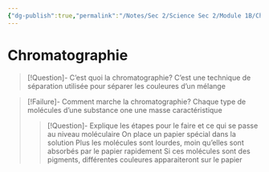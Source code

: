 ```yaml
---
{"dg-publish":true,"permalink":"/Notes/Sec 2/Science Sec 2/Module 1B/Chromatographie/"}
---
```


# Chromatographie

>[!Question]- C’est quoi la chromatographie?
>C’est une technique de séparation utilisée pour séparer les couleures d’un mélange

>[!Failure]- Comment marche la chromatographie?
>Chaque type de molécules d’une substance one une masse caractéristique
>>[!Question]- Explique les étapes pour le faire et ce qui se passe au niveau moléculaire
>>On place un papier spécial dans la solution
>>Plus les molécules sont lourdes, moin qu’elles sont absorbés par le papier rapidement
>>Si ces molécules sont des pigments, différentes couleures apparaiteront sur le papier
